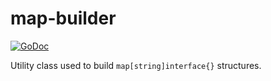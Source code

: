 # map-builder

[![GoDoc](https://godoc.org/github.com/pulcy/map-builder?status.svg)](http://godoc.org/github.com/pulcy/map-builder)


Utility class used to build `map[string]interface{}` structures.
